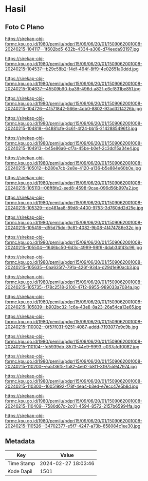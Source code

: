 # Hasil

## Foto C Plano

https://sirekap-obj-formc.kpu.go.id/1980/pemilu/pdpr/15/09/06/20/01/1509062001008-20240215-104117--1f602bd5-632b-4334-a308-d74eeda93197.jpg

https://sirekap-obj-formc.kpu.go.id/1980/pemilu/pdpr/15/09/06/20/01/1509062001008-20240215-104537--b29c58b2-14df-494f-8ff9-4e02651a0ddd.jpg

https://sirekap-obj-formc.kpu.go.id/1980/pemilu/pdpr/15/09/06/20/01/1509062001008-20240215-104637--45509b90-ba38-496d-a82f-e6cf831be851.jpg

https://sirekap-obj-formc.kpu.go.id/1980/pemilu/pdpr/15/09/06/20/01/1509062001008-20240215-104726--41571842-566e-4db0-8802-92ad32f4226b.jpg

https://sirekap-obj-formc.kpu.go.id/1980/pemilu/pdpr/15/09/06/20/01/1509062001008-20240215-104818--64881cfe-3c61-4f24-bb15-2142885496f3.jpg

https://sirekap-obj-formc.kpu.go.id/1980/pemilu/pdpr/15/09/06/20/01/1509062001008-20240215-104913--b45e86a6-cf7a-45be-b0ef-2c3dd15a34e4.jpg

https://sirekap-obj-formc.kpu.go.id/1980/pemilu/pdpr/15/09/06/20/01/1509062001008-20240215-105012--b280e7cb-2e8e-4120-a136-b5e884e60b0e.jpg

https://sirekap-obj-formc.kpu.go.id/1980/pemilu/pdpr/15/09/06/20/01/1509062001008-20240215-105113--06ff8fe2-eed8-4598-9cae-096d56b997a2.jpg

https://sirekap-obj-formc.kpu.go.id/1980/pemilu/pdpr/15/09/06/20/01/1509062001008-20240215-105329--dc481aa8-89d8-4400-9753-3d760dd2d25e.jpg

https://sirekap-obj-formc.kpu.go.id/1980/pemilu/pdpr/15/09/06/20/01/1509062001008-20240215-105418--d55d75dd-9c81-4082-9b08-4f474786e32c.jpg

https://sirekap-obj-formc.kpu.go.id/1980/pemilu/pdpr/15/09/06/20/01/1509062001008-20240215-105504--1646bc50-6d3c-4999-98f6-4dab34f43c96.jpg

https://sirekap-obj-formc.kpu.go.id/1980/pemilu/pdpr/15/09/06/20/01/1509062001008-20240215-105635--0aa635f7-791a-426f-934a-d29d1e90acb3.jpg

https://sirekap-obj-formc.kpu.go.id/1980/pemilu/pdpr/15/09/06/20/01/1509062001008-20240215-105735--f78c2518-2100-47f2-9955-989033a7084a.jpg

https://sirekap-obj-formc.kpu.go.id/1980/pemilu/pdpr/15/09/06/20/01/1509062001008-20240215-105839--b902bc32-1c6a-43e8-8a23-26a54ca13e65.jpg

https://sirekap-obj-formc.kpu.go.id/1980/pemilu/pdpr/15/09/06/20/01/1509062001008-20240215-110002--0f57f031-9251-4087-addd-7193077e9c9b.jpg

https://sirekap-obj-formc.kpu.go.id/1980/pemilu/pdpr/15/09/06/20/01/1509062001008-20240215-110104--fd5939db-8573-44e9-9993-c037afdf0082.jpg

https://sirekap-obj-formc.kpu.go.id/1980/pemilu/pdpr/15/09/06/20/01/1509062001008-20240215-110200--ea5f36f5-1b82-4e62-b8f1-3f9755947974.jpg

https://sirekap-obj-formc.kpu.go.id/1980/pemilu/pdpr/15/09/06/20/01/1509062001008-20240215-110300--16051992-f78f-4ea4-b3ed-e7ecc47e5b8d.jpg

https://sirekap-obj-formc.kpu.go.id/1980/pemilu/pdpr/15/09/06/20/01/1509062001008-20240215-110409--7580d67d-2c01-4594-8572-2157b65994fa.jpg

https://sirekap-obj-formc.kpu.go.id/1980/pemilu/pdpr/15/09/06/20/01/1509062001008-20240215-110526--34702377-e5f7-4247-a73b-658084c1ee30.jpg


## Metadata

| Key        | Value               |
| ---------- | ------------------- |
| Time Stamp | 2024-02-27 18:03:46 |
| Kode Dapil | 1501                |



